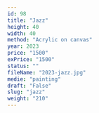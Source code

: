 ```yaml
---
id: 98
title: "Jazz"
height: 40
width: 40
method: "Acrylic on canvas"
year: 2023
price: "1500"
exPrice: "1500"
status: ""
fileName: "2023-jazz.jpg"
medie: "painting"
draft: "False"
slug: "jazz"
weight: "210"
---
```

